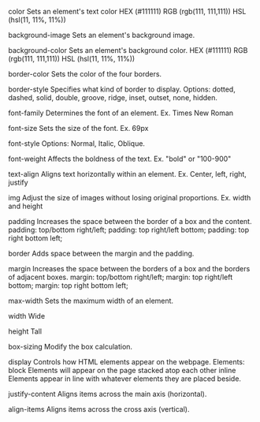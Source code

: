 
color
	Sets an element's text color
	HEX (#111111)
	RGB (rgb(111, 111,111))
	HSL (hsl(11, 11%, 11%))

background-image 
	Sets an element's background image.

background-color
	Sets an element's background color.
	HEX (#111111)
	RGB (rgb(111, 111,111))
	HSL (hsl(11, 11%, 11%))

border-color
	Sets the color of the four borders.

border-style
	Specifies what kind of border to display.
	Options: dotted, dashed, solid, double, groove, ridge, inset, outset, none, hidden.

font-family
	Determines the font of an element.
	Ex. Times New Roman

font-size
	Sets the size of the font.
	Ex. 69px

font-style
	Options: Normal, Italic, Oblique.

font-weight
	Affects the boldness of the text.
	Ex. "bold" or "100-900"

text-align
	Aligns text horizontally within an element.
	Ex. Center, left, right, justify

img
	Adjust the size of images without losing original proportions.
	Ex. width and height

padding
	Increases the space between the border of a box and the content.
	padding: top/bottom right/left;
	padding: top right/left bottom;
	padding: top right bottom left;

border
	Adds space between the margin and the padding.

margin
	Increases the space between the borders of a box and the borders of adjacent boxes.
	margin: top/bottom right/left;
	margin: top right/left bottom;
	margin: top right bottom left;

max-width
	Sets the maximum width of an element.

width
	Wide

height
	Tall

box-sizing
	Modify the box calculation.

display
	Controls how HTML elements appear on the webpage.
	Elements:
		block
			Elements will appear on the page stacked atop each other
		inline
			Elements appear in line with whatever elements they are placed beside.

justify-content
	Aligns items across the main axis (horizontal).

align-items
	Aligns items across the cross axis (vertical).


